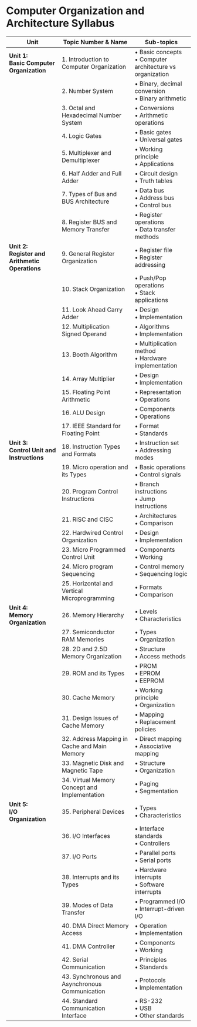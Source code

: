 # Computer Organization and Architecture Syllabus

| Unit                                              | Topic Number & Name                            | Sub-topics                                                  |
| ------------------------------------------------- | ---------------------------------------------- | ----------------------------------------------------------- |
| **Unit 1:<br>Basic Computer Organization**        | 1. Introduction to Computer Organization       | • Basic concepts<br>• Computer architecture vs organization |
|                                                   | 2. Number System                               | • Binary, decimal conversion<br>• Binary arithmetic         |
|                                                   | 3. Octal and Hexadecimal Number System         | • Conversions<br>• Arithmetic operations                    |
|                                                   | 4. Logic Gates                                 | • Basic gates<br>• Universal gates                          |
|                                                   | 5. Multiplexer and Demultiplexer               | • Working principle<br>• Applications                       |
|                                                   | 6. Half Adder and Full Adder                   | • Circuit design<br>• Truth tables                          |
|                                                   | 7. Types of Bus and BUS Architecture           | • Data bus<br>• Address bus<br>• Control bus                |
|                                                   | 8. Register BUS and Memory Transfer            | • Register operations<br>• Data transfer methods            |
| **Unit 2:<br>Register and Arithmetic Operations** | 9. General Register Organization               | • Register file<br>• Register addressing                    |
|                                                   | 10. Stack Organization                         | • Push/Pop operations<br>• Stack applications               |
|                                                   | 11. Look Ahead Carry Adder                     | • Design<br>• Implementation                                |
|                                                   | 12. Multiplication Signed Operand              | • Algorithms<br>• Implementation                            |
|                                                   | 13. Booth Algorithm                            | • Multiplication method<br>• Hardware implementation        |
|                                                   | 14. Array Multiplier                           | • Design<br>• Implementation                                |
|                                                   | 15. Floating Point Arithmetic                  | • Representation<br>• Operations                            |
|                                                   | 16. ALU Design                                 | • Components<br>• Operations                                |
|                                                   | 17. IEEE Standard for Floating Point           | • Format<br>• Standards                                     |
| **Unit 3:<br>Control Unit and Instructions**      | 18. Instruction Types and Formats              | • Instruction set<br>• Addressing modes                     |
|                                                   | 19. Micro operation and its Types              | • Basic operations<br>• Control signals                     |
|                                                   | 20. Program Control Instructions               | • Branch instructions<br>• Jump instructions                |
|                                                   | 21. RISC and CISC                              | • Architectures<br>• Comparison                             |
|                                                   | 22. Hardwired Control Organization             | • Design<br>• Implementation                                |
|                                                   | 23. Micro Programmed Control Unit              | • Components<br>• Working                                   |
|                                                   | 24. Micro program Sequencing                   | • Control memory<br>• Sequencing logic                      |
|                                                   | 25. Horizontal and Vertical Microprogramming   | • Formats<br>• Comparison                                   |
| **Unit 4:<br>Memory Organization**                | 26. Memory Hierarchy                           | • Levels<br>• Characteristics                               |
|                                                   | 27. Semiconductor RAM Memories                 | • Types<br>• Organization                                   |
|                                                   | 28. 2D and 2.5D Memory Organization            | • Structure<br>• Access methods                             |
|                                                   | 29. ROM and its Types                          | • PROM<br>• EPROM<br>• EEPROM                               |
|                                                   | 30. Cache Memory                               | • Working principle<br>• Organization                       |
|                                                   | 31. Design Issues of Cache Memory              | • Mapping<br>• Replacement policies                         |
|                                                   | 32. Address Mapping in Cache and Main Memory   | • Direct mapping<br>• Associative mapping                   |
|                                                   | 33. Magnetic Disk and Magnetic Tape            | • Structure<br>• Organization                               |
|                                                   | 34. Virtual Memory Concept and Implementation  | • Paging<br>• Segmentation                                  |
| **Unit 5:<br>I/O Organization**                   | 35. Peripheral Devices                         | • Types<br>• Characteristics                                |
|                                                   | 36. I/O Interfaces                             | • Interface standards<br>• Controllers                      |
|                                                   | 37. I/O Ports                                  | • Parallel ports<br>• Serial ports                          |
|                                                   | 38. Interrupts and its Types                   | • Hardware interrupts<br>• Software interrupts              |
|                                                   | 39. Modes of Data Transfer                     | • Programmed I/O<br>• Interrupt-driven I/O                  |
|                                                   | 40. DMA Direct Memory Access                   | • Operation<br>• Implementation                             |
|                                                   | 41. DMA Controller                             | • Components<br>• Working                                   |
|                                                   | 42. Serial Communication                       | • Principles<br>• Standards                                 |
|                                                   | 43. Synchronous and Asynchronous Communication | • Protocols<br>• Implementation                             |
|                                                   | 44. Standard Communication Interface           | • RS-232<br>• USB<br>• Other standards                      |
